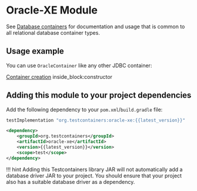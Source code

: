 # Oracle-XE Module

See [Database containers](./index.md) for documentation and usage that is common to all relational database container types.

## Usage example

You can use `OracleContainer` like any other JDBC container:
<!--codeinclude-->
[Container creation](../../../modules/oracle-xe/src/test/java/org/testcontainers/junit/oracle/SimpleOracleTest.java) inside_block:constructor
<!--/codeinclude-->

## Adding this module to your project dependencies

Add the following dependency to your `pom.xml`/`build.gradle` file:

```groovy tab='Gradle'
testImplementation "org.testcontainers:oracle-xe:{{latest_version}}"
```

```xml tab='Maven'
<dependency>
    <groupId>org.testcontainers</groupId>
    <artifactId>oracle-xe</artifactId>
    <version>{{latest_version}}</version>
    <scope>test</scope>
</dependency>
```

!!! hint
    Adding this Testcontainers library JAR will not automatically add a database driver JAR to your project. You should ensure that your project also has a suitable database driver as a dependency.


